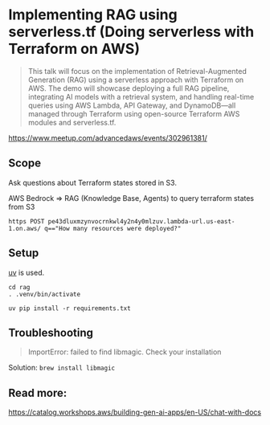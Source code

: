 # Implementing RAG using serverless.tf (Doing serverless with Terraform on AWS)

> This talk will focus on the implementation of Retrieval-Augmented Generation (RAG) using a serverless approach with Terraform on AWS. The demo will showcase deploying a full RAG pipeline, integrating AI models with a retrieval system, and handling real-time queries using AWS Lambda, API Gateway, and DynamoDB—all managed through Terraform using open-source Terraform AWS modules and serverless.tf.

https://www.meetup.com/advancedaws/events/302961381/

## Scope

Ask questions about Terraform states stored in S3.

AWS Bedrock => RAG (Knowledge Base, Agents) to query terraform states from S3

```
https POST pe43dluxmzynvocrnkwl4y2n4y0mlzuv.lambda-url.us-east-1.on.aws/ q=="How many resources were deployed?"
```

## Setup

[uv](https://github.com/astral-sh/uv) is used.

```
cd rag
. .venv/bin/activate

uv pip install -r requirements.txt
```

## Troubleshooting

> ImportError: failed to find libmagic.  Check your installation

Solution: `brew install libmagic`


## Read more:

https://catalog.workshops.aws/building-gen-ai-apps/en-US/chat-with-docs